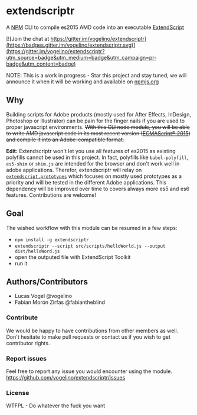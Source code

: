 # extendscriptr

A [NPM](https://www.npmjs.com/) CLI to compile es2015 AMD code into an executable [ExtendScript](https://www.adobe.com/devnet/scripting.html)

[![Join the chat at https://gitter.im/vogelino/extendscriptr](https://badges.gitter.im/vogelino/extendscriptr.svg)](https://gitter.im/vogelino/extendscriptr?utm_source=badge&utm_medium=badge&utm_campaign=pr-badge&utm_content=badge)  

NOTE: This is a work in progress - Star this project and stay tuned, we will announce it when it will be working and available on [npmjs.org](https://www.npmjs.com/)

## Why
Building scripts for Adobe products (mostly used for After Effects, InDesign, Photoshop or Illustrator) can be pain for the finger nails if you are used to proper javascript environments. ~~With this CLI node module, you will be able to write AMD javascript code in its most recent version ([ECMAScript® 2015](http://www.ecma-international.org/ecma-262/6.0/)) and compile it into an Adobe-compatible format.~~

**Edit:** Extendscriptr won't let you use all features of es2015 as existing polyfills cannot be used in this project. In fact, polyfills like `babel-polyfill`, `es5-shim` or `shim.js` are intended for the browser and don't work well in adobe applications. Therefor, extendscriptr will relay on [`extendscript.prototypes`](https://github.com/fabiantheblind/extendscript.prototypes) which focuses on mostly used prototypes as a priority and will be tested in the different Adobe applications. This dependency will be improved over time to covers always more es5 and es6 features. Contributions are welcome!

## Goal
The wished workflow with this module can be resumed in a few steps:

- `npm install -g extendscriptr`
- `extendscriptr --script src/scripts/helloWorld.js --output dist/helloWord.js`
- open the outputed file with ExtendScript Toolkit
- run it

## Authors/Contributors
- Lucas Vogel @vogelino
- Fabian Morón Zirfas @fabiantheblind 

### Contribute
We would be happy to have contributions from other members as well. Don't hesitate to make pull requests or contact us if you wish to get contributor rights.

### Report issues
Feel free to report any issue you would encounter using the module.
https://github.com/vogelino/extendscriptr/issues

### License
WTFPL - Do whatever the fuck you want

